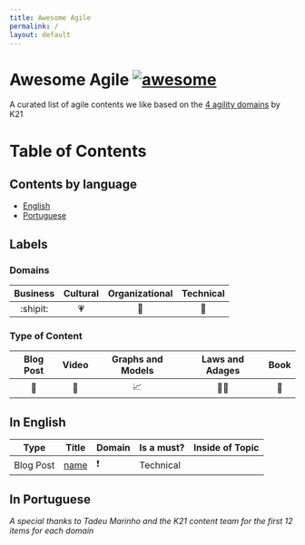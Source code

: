 ```yaml
---
title: Awesome Agile
permalink: /
layout: default
---
```

# Awesome Agile [![awesome](https://cdn.rawgit.com/sindresorhus/awesome/d7305f38d29fed78fa85652e3a63e154dd8e8829/media/badge.svg)](https://github.com/sindresorhus/awesome)

A curated list of agile contents we like based on the [4 agility domains](https://knowledge21.com/usa/blog/4-agility-domains/) by K21

# Table of Contents

## Contents by language

- [English](#in-english)
- [Portuguese](#in-portuguese)

## Labels

### Domains

Business | Cultural | Organizational | Technical
:---: | :---: | :---: | :----:
:shipit: | :heartpulse: | :office: | :wrench:

### Type of Content

Blog Post | Video | Graphs and Models | Laws and Adages | Book
:---: | :---: | :---: | :---: | :---:
:pencil: | :movie_camera: | :chart_with_upwards_trend: | :guardsman: | :book:

## In English

Type | Title | Domain | Is a must? | Inside of Topic
--- | ---  | --- | --- | ---
Blog Post | [name](link) | :exclamation: | Technical

## In Portuguese

*A special thanks to Tadeu Marinho and the K21 content team for the first 12 items for each domain*
